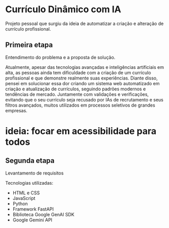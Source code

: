# Currículo Dinâmico com IA
Projeto pessoal que surgiu da ideia de automatizar a criação e alteração de currículo profissional.

## Primeira etapa 

Entendimento do problema e a proposta de solução.

Atualmente, apesar das tecnologias avançadas e inteligências artificiais em alta, as pessoas ainda tem dificuldade com a criação de um currículo profissional e que demonstre realmente suas experiências. Diante disso, pensei em solucionar essa dor criando um sistema web automatizado em criação e atualização de currículos, seguindo padrões modernos e tendências de mercado. Juntamente com validações e verificações, evitando que o seu currículo seja recusado por IAs de recrutamento e seus filtros avançados, muitos utilizados em processos seletivos de grandes empresas.

# ideia: focar em acessibilidade para todos

## Segunda etapa

Levantamento de requisitos 

Tecnologias utilizadas:

- HTML e CSS
- JavaScript
- Python
- Framework FastAPI
- Biblioteca Google GenAI SDK
- Google Gemini API